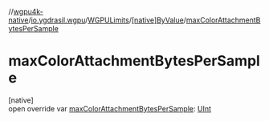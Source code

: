 //[wgpu4k-native](../../../../index.md)/[io.ygdrasil.wgpu](../../index.md)/[WGPULimits](../index.md)/[[native]ByValue](index.md)/[maxColorAttachmentBytesPerSample](max-color-attachment-bytes-per-sample.md)

# maxColorAttachmentBytesPerSample

[native]\
open override var [maxColorAttachmentBytesPerSample](max-color-attachment-bytes-per-sample.md): [UInt](https://kotlinlang.org/api/core/kotlin-stdlib/kotlin/-u-int/index.html)